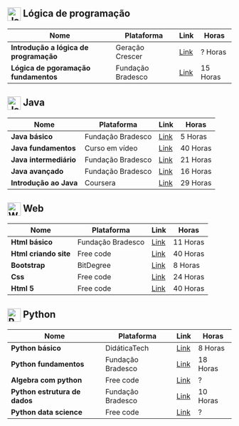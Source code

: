 <h2>
  <img src="https://github.com/MarcusTechs/Free-way/assets/138902771/5e4f6c64-39a2-4ee9-a6fb-cccb7e5ab72a" alt="Java" width="30px" style="vertical-align: middle;"> Lógica de programação
</h2>

| **Nome** | **Plataforma** | **Link** | **Horas** |
| --- | --- | --- | --- | 
| **Introdução a lógica de programação** | Geração Crescer | [Link](https://cursos.geracaocrescer.org.br/acesso/?_gl=1*mtq5y8*_ga*MjEwMDIzOTA1NS4xNjkxMTQ4MzIw*_ga_LDVM7V2ZPE*MTY5MTE1MDg5MS4yLjAuMTY5MTE1MDg5MS4wLjAuMA..*_ga_ZLXYWEC0TE*MTY5MTE1MDg5MS4yLjAuMTY5MTE1MDg5MS4wLjAuMA..&_ga=2.23555838.510224580.1691148320-2100239055.1691148320) | ? Horas |
| **Lógica de pgoramação fundamentos** | Fundação Bradesco | [Link](https://www.ev.org.br/cursos/fundamentos-de-logica-de-programacao) | 15 Horas |

<h2>
  <img src="https://github.com/MarcusTechs/Free-way/assets/138902771/1404a76e-d743-4fa5-89ce-6372ed3912ac" alt="Java" width="30px" style="vertical-align: middle;"> Java
</h2>

| **Nome** | **Plataforma** | **Link** | **Horas** |
| --- | --- | --- | --- |
| **Java básico** | Fundação Bradesco | [Link](https://www.ev.org.br/cursos/linguagem-de-programacao-java-basico) | 5 Horas |
| **Java fundamentos** | Curso em vídeo | [Link](https://www.cursoemvideo.com/curso/java-basico/) | 40 Horas |
| **Java intermediário** | Fundação Bradesco | [Link](https://www.ev.org.br/trilhas-de-conhecimento/linguagem-de-programacao-java) | 21 Horas |
| **Java avançado** | Fundação Bradesco | [Link](https://www.ev.org.br/cursos/linguagem-de-programacao-java-avancado) | 16 Horas |
| **Introdução ao Java** | Coursera | [Link](https://www.coursera.org/learn/introduccion-java) | 29 Horas |

<h2>
  <img src="https://github.com/MarcusTechs/Free-way/assets/138902771/b5e00395-0db4-46f6-aaba-c8868ca0ef74" alt="Web" width="30px" style="vertical-align: middle;"> Web
</h2>

| **Nome** | **Plataforma** | **Link** | **Horas** |
| --- | --- | --- | --- |
| **Html básico** | Fundação Bradesco | [Link](https://www.ev.org.br/cursos/html-basico) | 11 Horas |
| **Html criando site** | Free code | [Link](https://www.freecodecamp.org/learn/2022/responsive-web-design/) | 40 Horas |
| **Bootstrap** | BitDegree | [Link](https://www.bitdegree.org/courses/learning-paths/web-developer) | 8 Horas |
| **Css** | Free code | [Link](https://www.freecodecamp.org/learn/2022/responsive-web-design/) | 24 Horas |
| **Html 5** | Free code | [Link](https://www.freecodecamp.org/learn/2022/responsive-web-design/) | 40 Horas |

<h2>
  <img src="https://github.com/MarcusTechs/Free-way/assets/138902771/503fd852-0447-41d6-b3df-e3fabb6a194f" alt="PYTHON" width="30px" style="vertical-align: middle;"> Python
</h2>

| **Nome** | **Plataforma** | **Link** | **Horas** |
| --- | --- | --- | --- |
| **Python básico** | DidáticaTech | [Link](https://didatica.tech/curso-de-python-online-para-iniciantes/) | 8 Horas |
| **Python fundamentos** | Fundação Bradesco | [Link](https://www.ev.org.br/cursos/linguagem-de-programacao-python-basico) | 18 Horas |
| **Algebra com python** | Free code | [Link](https://www.freecodecamp.org/learn/college-algebra-with-python/) | ? |
| **Python estrutura de dados** | Fundação Bradesco | [Link](https://www.ev.org.br/cursos/Desenvolvendo-um-Projeto-Completo-Python-com-Estruturas-de-Dados) | 10 Horas |
| **Python data science** | Free code | [Link](https://www.freecodecamp.org/learn/scientific-computing-with-python/) | ? |

